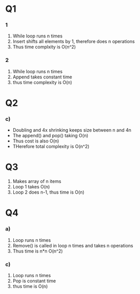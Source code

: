 # Q1
### 1
1. While loop runs n times
2. Insert shifts all elements by 1, therefore does n operations
3. Thus time complxity is O(n^2) 


### 2
1. While loop runs n times
2. Append takes constant time
3. thus time complexity is O(n)

# Q2
### c)
- Doubling and 4x shrinking keeps size between n and 4n 
- The append() and pop() taking O(n)
- Thus cost is also O(n)
- THerefore total complexity is O(n^2)

# Q3
1. Makes array of n items
2. Loop 1 takes O(n)
3. Loop 2 does n-1,
thus time is O(n)

# Q4
### a)
1. Loop runs n times
2. Remove() is called in loop n times and takes n operations
3. Thus time is n*n O(n^2)

### c)
1. Loop runs n times
2. Pop is constant time
3. thus time is O(n)